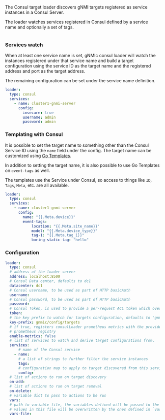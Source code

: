 The Consul target loader discovers gNMI targets registered as service instances in a Consul Server.

The loader watches services registered in Consul defined by a service name and optionally a set of tags.

<div class="mxgraph" style="max-width:100%;border:1px solid transparent;margin:0 auto; display:block;" data-mxgraph="{&quot;page&quot;:2,&quot;zoom&quot;:1.4,&quot;highlight&quot;:&quot;#0000ff&quot;,&quot;nav&quot;:true,&quot;check-visible-state&quot;:true,&quot;resize&quot;:true,&quot;url&quot;:&quot;https://raw.githubusercontent.com/openconfig/gnmic/diagrams/diagrams/target_discovery.drawio&quot;}"></div>

<script type="text/javascript" src="https://cdn.jsdelivr.net/gh/hellt/drawio-js@main/embed2.js?&fetch=https%3A%2F%2Fraw.githubusercontent.com%2Fkarimra%2Fgnmic%2Fdiagrams%2Ftarget_discovery.drawio" async></script>

### Services watch

When at least one service name is set, gNMIc consul loader will watch the instances registered under that service name and build a target configuration using the service ID as the target name and the registered address and port as the target address.

The remaining configuration can be set under the service name definition.

```yaml
loader:
  type: consul
  services:
    - name: cluster1-gnmi-server
      config:
        insecure: true
        username: admin
        password: admin
```

### Templating with Consul

It is possible to set the target name to something other than the Consul Service ID using the `name` field under the config. The target name can be customized using [Go Templates](https://golang.org/pkg/text/template/).

In addition to setting the target name, it is also possible to use Go Templates on `event-tags` as well.

The templates use the Service under Consul, so access to things like `ID`, `Tags`, `Meta`, etc. are all available.

```yaml
loader:
  type: consul
  services:
    - name: cluster1-gnmi-server
      config:
        name: "{{.Meta.device}}"
        event-tags:
            location: "{{.Meta.site_name}}"
            model: "{{.Meta.device_type}}"
            tag-1: "{{.Meta.tag_1}}"
            boring-static-tag: "hello"
```

### Configuration

```yaml
loader:
  type: consul
  # address of the loader server
  address: localhost:8500
  # Consul Data center, defaults to dc1
  datacenter: dc1
  # Consul username, to be used as part of HTTP basicAuth
  username:
  # Consul password, to be used as part of HTTP basicAuth
  password:
  # Consul Token, is used to provide a per-request ACL token which overrides the agent's default token
  token:
  # the key prefix to watch for targets configuration, defaults to "gnmic/config/targets"
  key-prefix: gnmic/config/targets
  # if true, registers consulLoader prometheus metrics with the provided
  # prometheus registry
  enable-metrics: false
  # list of services to watch and derive target configurations from.
  services:
      # name of the Consul service
    - name:
      # a list of strings to further filter the service instances
      tags: 
      # configuration map to apply to target discovered from this service
      config:
  # list of actions to run on target discovery
  on-add:
  # list of actions to run on target removal
  on-delete:
  # variable dict to pass to actions to be run
  vars:
  # path to variable file, the variables defined will be passed to the actions to be run
  # values in this file will be overwritten by the ones defined in `vars`
  vars-file:
```
